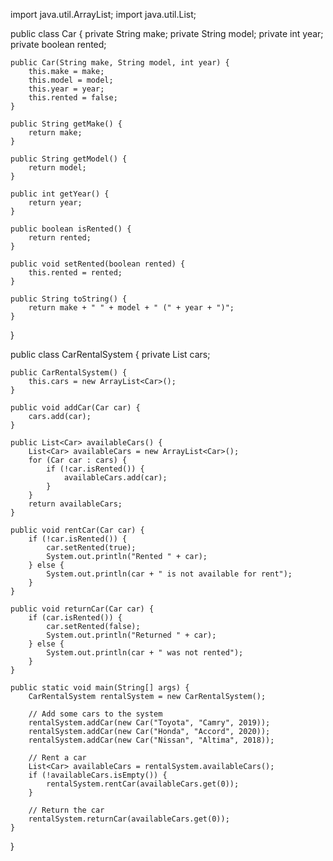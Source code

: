 import java.util.ArrayList;
import java.util.List;

public class Car {
    private String make;
    private String model;
    private int year;
    private boolean rented;
    
    public Car(String make, String model, int year) {
        this.make = make;
        this.model = model;
        this.year = year;
        this.rented = false;
    }
    
    public String getMake() {
        return make;
    }
    
    public String getModel() {
        return model;
    }
    
    public int getYear() {
        return year;
    }
    
    public boolean isRented() {
        return rented;
    }
    
    public void setRented(boolean rented) {
        this.rented = rented;
    }
    
    public String toString() {
        return make + " " + model + " (" + year + ")";
    }
}

public class CarRentalSystem {
    private List<Car> cars;
    
    public CarRentalSystem() {
        this.cars = new ArrayList<Car>();
    }
    
    public void addCar(Car car) {
        cars.add(car);
    }
    
    public List<Car> availableCars() {
        List<Car> availableCars = new ArrayList<Car>();
        for (Car car : cars) {
            if (!car.isRented()) {
                availableCars.add(car);
            }
        }
        return availableCars;
    }
    
    public void rentCar(Car car) {
        if (!car.isRented()) {
            car.setRented(true);
            System.out.println("Rented " + car);
        } else {
            System.out.println(car + " is not available for rent");
        }
    }
    
    public void returnCar(Car car) {
        if (car.isRented()) {
            car.setRented(false);
            System.out.println("Returned " + car);
        } else {
            System.out.println(car + " was not rented");
        }
    }
    
    public static void main(String[] args) {
        CarRentalSystem rentalSystem = new CarRentalSystem();
        
        // Add some cars to the system
        rentalSystem.addCar(new Car("Toyota", "Camry", 2019));
        rentalSystem.addCar(new Car("Honda", "Accord", 2020));
        rentalSystem.addCar(new Car("Nissan", "Altima", 2018));
        
        // Rent a car
        List<Car> availableCars = rentalSystem.availableCars();
        if (!availableCars.isEmpty()) {
            rentalSystem.rentCar(availableCars.get(0));
        }
        
        // Return the car
        rentalSystem.returnCar(availableCars.get(0));
    }
}

